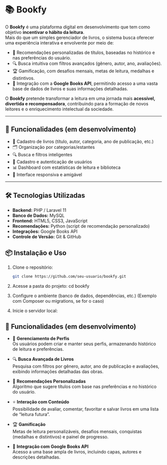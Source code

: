 # 📚 Bookfy

O **Bookfy** é uma plataforma digital em desenvolvimento que tem como objetivo **incentivar o hábito da leitura**.  
Mais do que um simples gerenciador de livros, o sistema busca oferecer uma experiência interativa e envolvente por meio de:

- 📖 Recomendações personalizadas de títulos, baseadas no histórico e nas preferências do usuário.  
- 🔍 Busca intuitiva com filtros avançados (gênero, autor, ano, avaliações).  
- 🏆 Gamificação, com desafios mensais, metas de leitura, medalhas e distintivos.  
- 🔗 Integração com a **Google Books API**, permitindo acesso a uma vasta base de dados de livros e suas informações detalhadas.  

O **Bookfy** pretende transformar a leitura em uma jornada mais **acessível, divertida e recompensadora**, contribuindo para a formação de novos leitores e o enriquecimento intelectual da sociedade.  

---

## 🚀 Funcionalidades (em desenvolvimento)

- 📖 Cadastro de livros (título, autor, categoria, ano de publicação, etc.)  
- 🗂️ Organização por categorias/estantes  
- 🔍 Busca e filtros inteligentes  
- 👤 Cadastro e autenticação de usuários  
- 📊 Dashboard com estatísticas de leitura e biblioteca  
- 📱 Interface responsiva e amigável  

---

## 🛠️ Tecnologias Utilizadas

- **Backend:** PHP / Laravel 11  
- **Banco de Dados:** MySQL  
- **Frontend:** HTML5, CSS3, JavaScript  
- **Recomendações:** Python (script de recomendação personalizado)  
- **Integrações:** Google Books API  
- **Controle de Versão:** Git & GitHub  

## 📦 Instalação e Uso

1. Clone o repositório:
   ```bash
   git clone https://github.com/seu-usuario/bookfy.git
2. Acesse a pasta do projeto:
   cd bookfy
   
4. Configure o ambiente (banco de dados, dependências, etc.)
    (Exemplo com Composer ou migrations, se for o caso)

5. Inicie o servidor local:


## 🚀 Funcionalidades (em desenvolvimento)

- 👤 **Gerenciamento de Perfis**  
  Os usuários podem criar e manter seus perfis, armazenando histórico de leitura e preferências.

- 🔍 **Busca Avançada de Livros**  
  Pesquisa com filtros por gênero, autor, ano de publicação e avaliações, exibindo informações detalhadas das obras.

- 📖 **Recomendações Personalizadas**  
  Algoritmo que sugere títulos com base nas preferências e no histórico do usuário.

- ⭐ **Interação com Conteúdo**  
  Possibilidade de avaliar, comentar, favoritar e salvar livros em uma lista de “leitura futura”.

- 🏆 **Gamificação**  
  Metas de leitura personalizáveis, desafios mensais, conquistas (medalhas e distintivos) e painel de progresso.

- 🔗 **Integração com Google Books API**  
  Acesso a uma base ampla de livros, incluindo capas, autores e descrições detalhadas.

